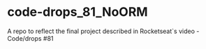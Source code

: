 # code-drops_81_NoORM
A repo to reflect the final project described in Rocketseat`s video - Code/drops #81

